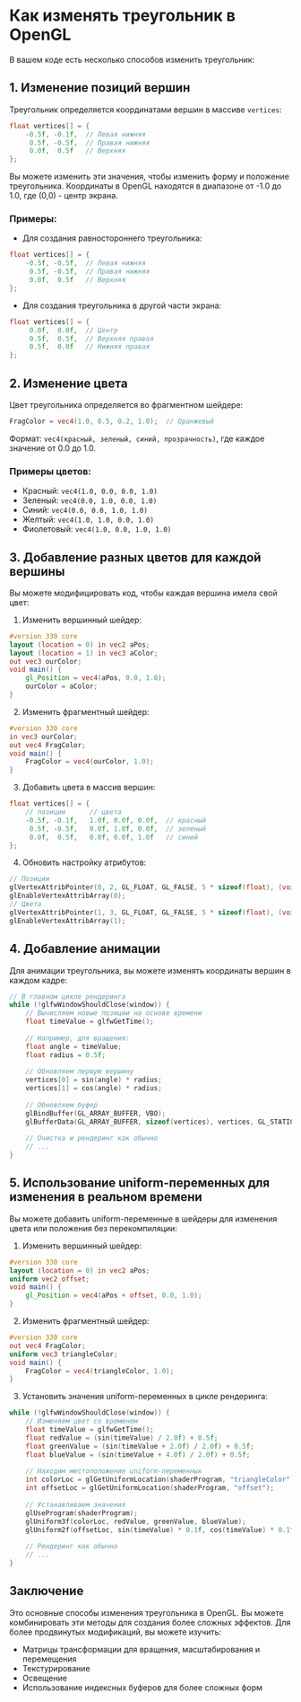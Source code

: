 # Как изменять треугольник в OpenGL

В вашем коде есть несколько способов изменить треугольник:

## 1. Изменение позиций вершин

Треугольник определяется координатами вершин в массиве `vertices`:

```cpp
float vertices[] = {
    -0.5f, -0.1f,  // Левая нижняя
     0.5f, -0.5f,  // Правая нижняя
     0.0f,  0.5f   // Верхняя
};
```

Вы можете изменить эти значения, чтобы изменить форму и положение треугольника. Координаты в OpenGL находятся в диапазоне от -1.0 до 1.0, где (0,0) - центр экрана.

### Примеры:

- Для создания равностороннего треугольника:
```cpp
float vertices[] = {
    -0.5f, -0.5f,  // Левая нижняя
     0.5f, -0.5f,  // Правая нижняя
     0.0f,  0.5f   // Верхняя
};
```

- Для создания треугольника в другой части экрана:
```cpp
float vertices[] = {
     0.0f,  0.0f,  // Центр
     0.5f,  0.5f,  // Верхняя правая
     0.5f,  0.0f   // Нижняя правая
};
```

## 2. Изменение цвета

Цвет треугольника определяется во фрагментном шейдере:

```glsl
FragColor = vec4(1.0, 0.5, 0.2, 1.0);  // Оранжевый
```

Формат: `vec4(красный, зеленый, синий, прозрачность)`, где каждое значение от 0.0 до 1.0.

### Примеры цветов:
- Красный: `vec4(1.0, 0.0, 0.0, 1.0)`
- Зеленый: `vec4(0.0, 1.0, 0.0, 1.0)`
- Синий: `vec4(0.0, 0.0, 1.0, 1.0)`
- Желтый: `vec4(1.0, 1.0, 0.0, 1.0)`
- Фиолетовый: `vec4(1.0, 0.0, 1.0, 1.0)`

## 3. Добавление разных цветов для каждой вершины

Вы можете модифицировать код, чтобы каждая вершина имела свой цвет:

1. Изменить вершинный шейдер:
```glsl
#version 330 core
layout (location = 0) in vec2 aPos;
layout (location = 1) in vec3 aColor;
out vec3 ourColor;
void main() {
    gl_Position = vec4(aPos, 0.0, 1.0);
    ourColor = aColor;
}
```

2. Изменить фрагментный шейдер:
```glsl
#version 330 core
in vec3 ourColor;
out vec4 FragColor;
void main() {
    FragColor = vec4(ourColor, 1.0);
}
```

3. Добавить цвета в массив вершин:
```cpp
float vertices[] = {
    // позиции      // цвета
    -0.5f, -0.1f,   1.0f, 0.0f, 0.0f,  // красный
     0.5f, -0.5f,   0.0f, 1.0f, 0.0f,  // зеленый
     0.0f,  0.5f,   0.0f, 0.0f, 1.0f   // синий
};
```

4. Обновить настройку атрибутов:
```cpp
// Позиции
glVertexAttribPointer(0, 2, GL_FLOAT, GL_FALSE, 5 * sizeof(float), (void*)0);
glEnableVertexAttribArray(0);
// Цвета
glVertexAttribPointer(1, 3, GL_FLOAT, GL_FALSE, 5 * sizeof(float), (void*)(2 * sizeof(float)));
glEnableVertexAttribArray(1);
```

## 4. Добавление анимации

Для анимации треугольника, вы можете изменять координаты вершин в каждом кадре:

```cpp
// В главном цикле рендеринга
while (!glfwWindowShouldClose(window)) {
    // Вычисляем новые позиции на основе времени
    float timeValue = glfwGetTime();
    
    // Например, для вращения:
    float angle = timeValue;
    float radius = 0.5f;
    
    // Обновляем первую вершину
    vertices[0] = sin(angle) * radius;
    vertices[1] = cos(angle) * radius;
    
    // Обновляем буфер
    glBindBuffer(GL_ARRAY_BUFFER, VBO);
    glBufferData(GL_ARRAY_BUFFER, sizeof(vertices), vertices, GL_STATIC_DRAW);
    
    // Очистка и рендеринг как обычно
    // ...
}
```

## 5. Использование uniform-переменных для изменения в реальном времени

Вы можете добавить uniform-переменные в шейдеры для изменения цвета или положения без перекомпиляции:

1. Изменить вершинный шейдер:
```glsl
#version 330 core
layout (location = 0) in vec2 aPos;
uniform vec2 offset;
void main() {
    gl_Position = vec4(aPos + offset, 0.0, 1.0);
}
```

2. Изменить фрагментный шейдер:
```glsl
#version 330 core
out vec4 FragColor;
uniform vec3 triangleColor;
void main() {
    FragColor = vec4(triangleColor, 1.0);
}
```

3. Установить значения uniform-переменных в цикле рендеринга:
```cpp
while (!glfwWindowShouldClose(window)) {
    // Изменяем цвет со временем
    float timeValue = glfwGetTime();
    float redValue = (sin(timeValue) / 2.0f) + 0.5f;
    float greenValue = (sin(timeValue + 2.0f) / 2.0f) + 0.5f;
    float blueValue = (sin(timeValue + 4.0f) / 2.0f) + 0.5f;
    
    // Находим местоположение uniform-переменных
    int colorLoc = glGetUniformLocation(shaderProgram, "triangleColor");
    int offsetLoc = glGetUniformLocation(shaderProgram, "offset");
    
    // Устанавливаем значения
    glUseProgram(shaderProgram);
    glUniform3f(colorLoc, redValue, greenValue, blueValue);
    glUniform2f(offsetLoc, sin(timeValue) * 0.1f, cos(timeValue) * 0.1f);
    
    // Рендеринг как обычно
    // ...
}
```

## Заключение

Это основные способы изменения треугольника в OpenGL. Вы можете комбинировать эти методы для создания более сложных эффектов. Для более продвинутых модификаций, вы можете изучить:

- Матрицы трансформации для вращения, масштабирования и перемещения
- Текстурирование
- Освещение
- Использование индексных буферов для более сложных форм
